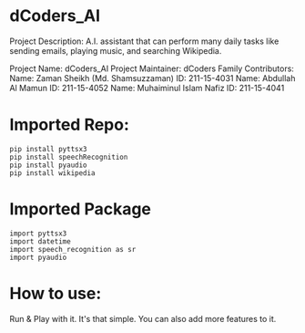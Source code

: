# dCoders_AI

Project Description:
A.I. assistant that can perform many daily tasks like sending emails, playing music, and searching Wikipedia.

Project Name: dCoders_AI
Project Maintainer: dCoders Family
    Contributors:
        Name: Zaman Sheikh (Md. Shamsuzzaman)
        ID: 211-15-4031
        Name: Abdullah Al Mamun
        ID: 211-15-4052
        Name: Muhaiminul Islam Nafiz
        ID: 211-15-4041


# Imported Repo:
    pip install pyttsx3
    pip install speechRecognition
    pip install pyaudio
    pip install wikipedia


# Imported Package
    import pyttsx3
    import datetime
    import speech_recognition as sr
    import pyaudio
 

# How to use:
Run & Play with it. It's that simple. You can also add more features to it.